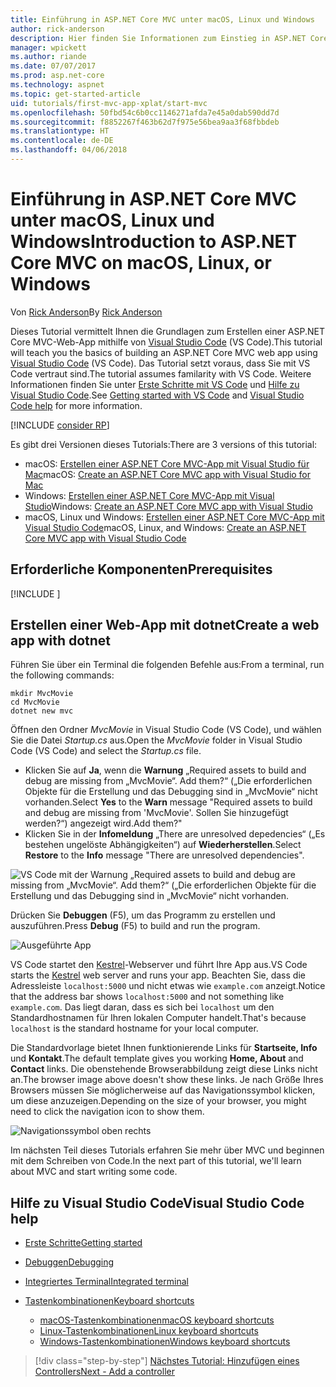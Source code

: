```yaml
---
title: Einführung in ASP.NET Core MVC unter macOS, Linux und Windows
author: rick-anderson
description: Hier finden Sie Informationen zum Einstieg in ASP.NET Core MVC und Visual Studio Code unter macOS, Linux und Windows.
manager: wpickett
ms.author: riande
ms.date: 07/07/2017
ms.prod: asp.net-core
ms.technology: aspnet
ms.topic: get-started-article
uid: tutorials/first-mvc-app-xplat/start-mvc
ms.openlocfilehash: 50fbd54c6b0cc1146271afda7e45a0dab590dd7d
ms.sourcegitcommit: f8852267f463b62d7f975e56bea9aa3f68fbbdeb
ms.translationtype: HT
ms.contentlocale: de-DE
ms.lasthandoff: 04/06/2018
---
```

# <a name="introduction-to-aspnet-core-mvc-on-macos-linux-or-windows"></a><span data-ttu-id="5fdea-103">Einführung in ASP.NET Core MVC unter macOS, Linux und Windows</span><span class="sxs-lookup"><span data-stu-id="5fdea-103">Introduction to ASP.NET Core MVC on macOS, Linux, or Windows</span></span>

<span data-ttu-id="5fdea-104">Von [Rick Anderson](https://twitter.com/RickAndMSFT)</span><span class="sxs-lookup"><span data-stu-id="5fdea-104">By [Rick Anderson](https://twitter.com/RickAndMSFT)</span></span>

<span data-ttu-id="5fdea-105">Dieses Tutorial vermittelt Ihnen die Grundlagen zum Erstellen einer ASP.NET Core MVC-Web-App mithilfe von [Visual Studio Code](https://code.visualstudio.com) (VS Code).</span><span class="sxs-lookup"><span data-stu-id="5fdea-105">This tutorial will teach you the basics of building an ASP.NET Core MVC web app using [Visual Studio Code](https://code.visualstudio.com) (VS Code).</span></span> <span data-ttu-id="5fdea-106">Das Tutorial setzt voraus, dass Sie mit VS Code vertraut sind.</span><span class="sxs-lookup"><span data-stu-id="5fdea-106">The tutorial assumes familarity with VS Code.</span></span> <span data-ttu-id="5fdea-107">Weitere Informationen finden Sie unter [Erste Schritte mit VS Code](https://code.visualstudio.com/docs) und [Hilfe zu Visual Studio Code](#visual-studio-code-help).</span><span class="sxs-lookup"><span data-stu-id="5fdea-107">See [Getting started with VS Code](https://code.visualstudio.com/docs) and [Visual Studio Code help](#visual-studio-code-help) for more information.</span></span> 

[!INCLUDE [consider RP](../../includes/razor.md)]

<span data-ttu-id="5fdea-108">Es gibt drei Versionen dieses Tutorials:</span><span class="sxs-lookup"><span data-stu-id="5fdea-108">There are 3 versions of this tutorial:</span></span>

* <span data-ttu-id="5fdea-109">macOS: [Erstellen einer ASP.NET Core MVC-App mit Visual Studio für Mac](xref:tutorials/first-mvc-app-mac/start-mvc)</span><span class="sxs-lookup"><span data-stu-id="5fdea-109">macOS: [Create an ASP.NET Core MVC app with Visual Studio for Mac](xref:tutorials/first-mvc-app-mac/start-mvc)</span></span>
* <span data-ttu-id="5fdea-110">Windows: [Erstellen einer ASP.NET Core MVC-App mit Visual Studio](xref:tutorials/first-mvc-app/start-mvc)</span><span class="sxs-lookup"><span data-stu-id="5fdea-110">Windows: [Create an ASP.NET Core MVC app with Visual Studio](xref:tutorials/first-mvc-app/start-mvc)</span></span>
* <span data-ttu-id="5fdea-111">macOS, Linux und Windows: [Erstellen einer ASP.NET Core MVC-App mit Visual Studio Code](xref:tutorials/first-mvc-app-xplat/start-mvc)</span><span class="sxs-lookup"><span data-stu-id="5fdea-111">macOS, Linux, and Windows: [Create an ASP.NET Core MVC app with Visual Studio Code](xref:tutorials/first-mvc-app-xplat/start-mvc)</span></span> 

## <a name="prerequisites"></a><span data-ttu-id="5fdea-112">Erforderliche Komponenten</span><span class="sxs-lookup"><span data-stu-id="5fdea-112">Prerequisites</span></span>

[!INCLUDE [](~/includes/net-core-prereqs-vscode.md)]

## <a name="create-a-web-app-with-dotnet"></a><span data-ttu-id="5fdea-113">Erstellen einer Web-App mit dotnet</span><span class="sxs-lookup"><span data-stu-id="5fdea-113">Create a web app with dotnet</span></span>

<span data-ttu-id="5fdea-114">Führen Sie über ein Terminal die folgenden Befehle aus:</span><span class="sxs-lookup"><span data-stu-id="5fdea-114">From a terminal, run the following commands:</span></span>

```console
mkdir MvcMovie
cd MvcMovie
dotnet new mvc
```

<span data-ttu-id="5fdea-115">Öffnen den Ordner *MvcMovie* in Visual Studio Code (VS Code), und wählen Sie die Datei *Startup.cs* aus.</span><span class="sxs-lookup"><span data-stu-id="5fdea-115">Open the *MvcMovie* folder in Visual Studio Code (VS Code) and select the *Startup.cs* file.</span></span>

- <span data-ttu-id="5fdea-116">Klicken Sie auf **Ja**, wenn die **Warnung** „Required assets to build and debug are missing from „MvcMovie“. Add them?“ („Die erforderlichen Objekte für die Erstellung und das Debugging sind in „MvcMovie“ nicht vorhanden.</span><span class="sxs-lookup"><span data-stu-id="5fdea-116">Select **Yes** to the **Warn** message "Required assets to build and debug are missing from 'MvcMovie'.</span></span> <span data-ttu-id="5fdea-117">Sollen Sie hinzugefügt werden?“) angezeigt wird.</span><span class="sxs-lookup"><span data-stu-id="5fdea-117">Add them?"</span></span>
- <span data-ttu-id="5fdea-118">Klicken Sie in der **Infomeldung** „There are unresolved depedencies“ („Es bestehen ungelöste Abhängigkeiten“) auf **Wiederherstellen**.</span><span class="sxs-lookup"><span data-stu-id="5fdea-118">Select **Restore** to the **Info** message "There are unresolved dependencies".</span></span>

![VS Code mit der Warnung „Required assets to build and debug are missing from „MvcMovie“. Add them?“ („Die erforderlichen Objekte für die Erstellung und das Debugging sind in „MvcMovie“ nicht vorhanden.](../web-api-vsc/_static/vsc_restore.png)

<span data-ttu-id="5fdea-122">Drücken Sie **Debuggen** (F5), um das Programm zu erstellen und auszuführen.</span><span class="sxs-lookup"><span data-stu-id="5fdea-122">Press **Debug** (F5) to build and run the program.</span></span>

![Ausgeführte App](../first-mvc-app/start-mvc/_static/1.png)

<span data-ttu-id="5fdea-124">VS Code startet den [Kestrel](xref:fundamentals/servers/kestrel)-Webserver und führt Ihre App aus.</span><span class="sxs-lookup"><span data-stu-id="5fdea-124">VS Code starts the [Kestrel](xref:fundamentals/servers/kestrel) web server and runs your app.</span></span> <span data-ttu-id="5fdea-125">Beachten Sie, dass die Adressleiste `localhost:5000` und nicht etwas wie `example.com` anzeigt.</span><span class="sxs-lookup"><span data-stu-id="5fdea-125">Notice that the address bar shows `localhost:5000` and not something like `example.com`.</span></span> <span data-ttu-id="5fdea-126">Das liegt daran, dass es sich bei `localhost` um den Standardhostnamen für Ihren lokalen Computer handelt.</span><span class="sxs-lookup"><span data-stu-id="5fdea-126">That's because `localhost` is the standard hostname for your local computer.</span></span>

<span data-ttu-id="5fdea-127">Die Standardvorlage bietet Ihnen funktionierende Links für **Startseite, Info** und **Kontakt**.</span><span class="sxs-lookup"><span data-stu-id="5fdea-127">The default template gives you working **Home, About** and **Contact** links.</span></span> <span data-ttu-id="5fdea-128">Die obenstehende Browserabbildung zeigt diese Links nicht an.</span><span class="sxs-lookup"><span data-stu-id="5fdea-128">The browser image above doesn't show these links.</span></span> <span data-ttu-id="5fdea-129">Je nach Größe Ihres Browsers müssen Sie möglicherweise auf das Navigationssymbol klicken, um diese anzuzeigen.</span><span class="sxs-lookup"><span data-stu-id="5fdea-129">Depending on the size of your browser, you might need to click the navigation icon to show them.</span></span>

![Navigationssymbol oben rechts](../first-mvc-app/start-mvc/_static/2.png)

<span data-ttu-id="5fdea-131">Im nächsten Teil dieses Tutorials erfahren Sie mehr über MVC und beginnen mit dem Schreiben von Code.</span><span class="sxs-lookup"><span data-stu-id="5fdea-131">In the next part of this tutorial, we'll learn about MVC and start writing some code.</span></span>

## <a name="visual-studio-code-help"></a><span data-ttu-id="5fdea-132">Hilfe zu Visual Studio Code</span><span class="sxs-lookup"><span data-stu-id="5fdea-132">Visual Studio Code help</span></span>

- [<span data-ttu-id="5fdea-133">Erste Schritte</span><span class="sxs-lookup"><span data-stu-id="5fdea-133">Getting started</span></span>](https://code.visualstudio.com/docs)
- [<span data-ttu-id="5fdea-134">Debuggen</span><span class="sxs-lookup"><span data-stu-id="5fdea-134">Debugging</span></span>](https://code.visualstudio.com/docs/editor/debugging)
- [<span data-ttu-id="5fdea-135">Integriertes Terminal</span><span class="sxs-lookup"><span data-stu-id="5fdea-135">Integrated terminal</span></span>](https://code.visualstudio.com/docs/editor/integrated-terminal)
- [<span data-ttu-id="5fdea-136">Tastenkombinationen</span><span class="sxs-lookup"><span data-stu-id="5fdea-136">Keyboard shortcuts</span></span>](https://code.visualstudio.com/docs/getstarted/keybindings#_keyboard-shortcuts-reference)

  - [<span data-ttu-id="5fdea-137">macOS-Tastenkombinationen</span><span class="sxs-lookup"><span data-stu-id="5fdea-137">macOS keyboard shortcuts</span></span>](https://code.visualstudio.com/shortcuts/keyboard-shortcuts-macos.pdf)
  - [<span data-ttu-id="5fdea-138">Linux-Tastenkombinationen</span><span class="sxs-lookup"><span data-stu-id="5fdea-138">Linux keyboard shortcuts</span></span>](https://code.visualstudio.com/shortcuts/keyboard-shortcuts-linux.pdf)
  - [<span data-ttu-id="5fdea-139">Windows-Tastenkombinationen</span><span class="sxs-lookup"><span data-stu-id="5fdea-139">Windows keyboard shortcuts</span></span>](https://code.visualstudio.com/shortcuts/keyboard-shortcuts-windows.pdf)

> [!div class="step-by-step"]
> [<span data-ttu-id="5fdea-140">Nächstes Tutorial: Hinzufügen eines Controllers</span><span class="sxs-lookup"><span data-stu-id="5fdea-140">Next - Add a controller</span></span>](adding-controller.md)
